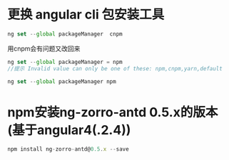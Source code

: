 # 更换 angular cli 包安装工具
```js
ng set --global packageManager  cnpm
```
用cnpm会有问题又改回来
```js
ng set --global packageManager = npm
//提示 Invalid value can only be one of these: npm,cnpm,yarn,default

ng set --global packageManager npm
```
# npm安装ng-zorro-antd 0.5.x的版本(基于angular4(.2.4))
```js
npm install ng-zorro-antd@0.5.x --save
```
